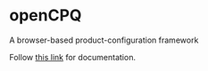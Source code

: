 # openCPQ
A browser-based product-configuration framework

Follow [this link](http://webxcerpt.github.io/openCPQ/) for documentation.
